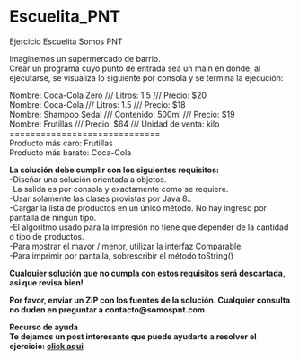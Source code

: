 # Escuelita_PNT

Ejercicio Escuelita Somos PNT


<p>Imaginemos un supermercado de barrio.<br>
Crear un programa cuyo punto de entrada sea un main en donde, al ejecutarse, se visualiza lo siguiente por consola y se termina la ejecución:</p>


<p>
Nombre: Coca-Cola Zero /// Litros: 1.5 /// Precio: $20<br>
Nombre: Coca-Cola /// Litros: 1.5 /// Precio: $18<br>
Nombre: Shampoo Sedal /// Contenido: 500ml /// Precio: $19<br>
Nombre: Frutillas /// Precio: $64 /// Unidad de venta: kilo<br>
=============================<br>
Producto más caro: Frutillas<br>
Producto más barato: Coca-Cola<br>
</p>

<p><strong>La solución debe cumplir con los siguientes requisitos:</strong><br>
-Diseñar una solución orientada a objetos.<br>
-La salida es por consola y exactamente como se requiere.<br>
-Usar solamente las clases provistas por Java 8..<br>
-Cargar la lista de productos en un único método. No hay ingreso por pantalla de ningún tipo.<br>
-El algoritmo usado para la impresión no tiene que depender de la cantidad o tipo de productos.<br>
-Para mostrar el mayor / menor, utilizar la interfaz Comparable.<br>
-Para imprimir por pantalla, sobrescribir el método toString()<br>
<p><strong>Cualquier solución que no cumpla con estos requisitos será descartada, asi que revisa bien!<strong></p>
<p>Por favor, enviar un ZIP con los fuentes de la solución. Cualquier consulta no duden en preguntar a contacto@somospnt.com</p>

<p>Recurso de ayuda<br>
Te dejamos un post interesante que puede ayudarte a resolver el ejercicio: <a href="http://migranitodejava.blogspot.com.ar/2011/06/programacion-orientada-objetos-con-java.html" target="_blanck">click aqui</a><p>
